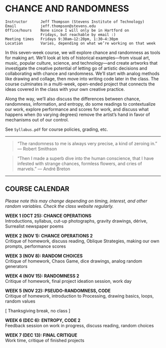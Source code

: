 # CHANCE AND RANDOMNESS

    Instructor      Jeff Thompson (Stevens Institute of Technology)
    Email           jeff.thompson@stevens.edu 
    Office/hours    None since I will only be in Hartford on 
                    Fridays, but reachable by email :)
    Meeting times   Fridays 9:30am–12:20pm, 1:30–4:30pm
    Location        Varies, depending on what we’re working on that week

In this seven-week course, we will explore chance and randomness as tools for making art. We’ll look at lots of historical examples—from visual art, music, popular culture, science, and technology—and create artworks that investigate the creative potential of letting go of artistic decisions and collaborating with chance and randomness. We’ll start with analog methods like drawing and collage, then move into writing code later in the class. The course culminates in a multi-week, open-ended project that connects the ideas covered in the class with your own creative practice.

Along the way, we’ll also discuss the differences between chance, randomness, information, and entropy, do some readings to contextualize our work, explore performance and scores for work, and discuss what happens when (to varying degrees) remove the artist’s hand in favor of mechanisms out of our control.

See `Syllabus.pdf` for course policies, grading, etc.

***  

> “The randomness to me is always very precise, a kind of zeroing in.” — Robert Smithson

> “Then I made a superb dive into the human conscience, that I have infested with strange chances, formless flowers, and cries of marvels.” — André Breton

***  

## COURSE CALENDAR
*Please note this may change depending on timing, interest, and other random variables. Check the class website regularly.*

**WEEK 1 (OCT 25): CHANCE OPERATIONS**  
Introductions, syllabus, cut-up photographs, gravity drawings, dérive, Surrealist newspaper poems

**WEEK 2 (NOV 1): CHANCE OPERATIONS 2**  
Critique of homework, discuss reading, Oblique Strategies, making our own prompts, performance scores 

**WEEK 3 (NOV 8): RANDOM CHOICES**  
Critique of homework, Chaos Game, dice drawings, analog random generators

**WEEK 4 (NOV 15): RANDOMNESS 2**  
Critique of homework, final project ideation session, work day

**WEEK 5 (NOV 22): PSEUDO-RANDOMNESS, CODE**  
Critique of homework, introduction to Processing, drawing basics, loops, random values

\[ Thanksgiving break, no class \]

**WEEK 6 (DEC 6): ENTROPY, CODE 2**  
Feedback session on work in progress, discuss reading, random choices

**WEEK 7 (DEC 13): FINAL CRITIQUE**  
Work time, critique of finished projects
